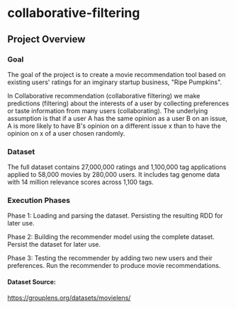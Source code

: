 # collaborative-filtering

## Project Overview 

### Goal
The goal of the project is to create a movie recommendation tool based on existing users' ratings for an imginary startup business, "Ripe Pumpkins". 

In Collaborative recommendation (collaborative filtering) we make predictions (filtering) about the interests of a user by collecting preferences or taste information from many users (collaborating). The underlying assumption is that if a user A has the same opinion as a user B on an issue, A is more likely to have B's opinion on a different issue x than to have the opinion on x of a user chosen randomly.

### Dataset 

The full dataset contains 27,000,000 ratings and 1,100,000 tag applications applied to 58,000 movies by 280,000 users. It includes tag genome data with 14 million relevance scores across 1,100 tags.

### Execution Phases
Phase 1: Loading and parsing the dataset. Persisting the resulting RDD for later use.

Phase 2: Building the recommender model using the complete dataset. Persist the dataset for later use.

Phase 3: Testing the recommender by adding two new users and their preferences. Run the recommender to produce movie recommendations. 

#### Dataset Source: 
https://grouplens.org/datasets/movielens/ 
